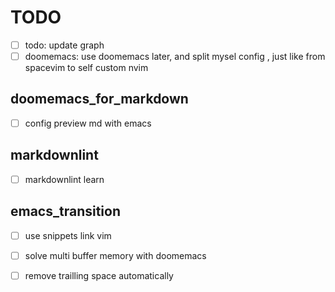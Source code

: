 # TODO

- [ ] todo: update graph
- [ ] doomemacs: use doomemacs later, and split mysel config
  , just like from spacevim to self custom nvim

## doomemacs_for_markdown

- [ ] config preview md with emacs

## markdownlint

- [ ] markdownlint learn

## emacs_transition

- [ ] use snippets link vim
- [ ] solve multi buffer memory with doomemacs
- [ ] remove trailling space automatically

